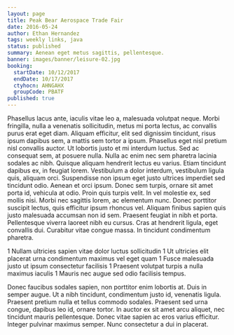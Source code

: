 ```yaml
---
layout: page
title: Peak Bear Aerospace Trade Fair
date: 2016-05-24
author: Ethan Hernandez
tags: weekly links, java
status: published
summary: Aenean eget metus sagittis, pellentesque.
banner: images/banner/leisure-02.jpg
booking:
  startDate: 10/12/2017
  endDate: 10/17/2017
  ctyhocn: AHNGAHX
  groupCode: PBATF
published: true
---
```

Phasellus lacus ante, iaculis vitae leo a, malesuada volutpat neque. Morbi fringilla, nulla a venenatis sollicitudin, metus mi porta lectus, ac convallis purus erat eget diam. Aliquam efficitur, elit sed dignissim tincidunt, risus ipsum dapibus sem, a mattis sem tortor a ipsum. Phasellus eget nisl pretium nisl convallis auctor. Ut lobortis justo et mi interdum luctus. Sed ac consequat sem, at posuere nulla. Nulla ac enim nec sem pharetra lacinia sodales ac nibh. Quisque aliquam hendrerit lectus eu varius. Etiam tincidunt dapibus ex, in feugiat lorem. Vestibulum a dolor interdum, vestibulum ligula quis, aliquam orci.
Suspendisse non ipsum eget justo ultrices imperdiet sed tincidunt odio. Aenean et orci ipsum. Donec sem turpis, ornare sit amet porta id, vehicula at odio. Proin quis turpis velit. In vel molestie ex, sed mollis nisi. Morbi nec sagittis lorem, ac elementum nunc. Donec porttitor suscipit lectus, quis efficitur ipsum rhoncus vel. Aliquam finibus sapien quis justo malesuada accumsan non id sem. Praesent feugiat in nibh et porta. Pellentesque viverra laoreet nibh eu cursus. Cras at hendrerit ligula, eget convallis dui. Curabitur vitae congue massa. In tincidunt condimentum pharetra.

1 Nullam ultricies sapien vitae dolor luctus sollicitudin
1 Ut ultricies elit placerat urna condimentum maximus vel eget quam
1 Fusce malesuada justo ut ipsum consectetur facilisis
1 Praesent volutpat turpis a nulla maximus iaculis
1 Mauris nec augue sed odio facilisis tempus.

Donec faucibus sodales sapien, non porttitor enim lobortis at. Duis in semper augue. Ut a nibh tincidunt, condimentum justo id, venenatis ligula. Praesent pretium nulla et tellus commodo sodales. Praesent sed urna congue, dapibus leo id, ornare tortor. In auctor ex sit amet arcu aliquet, nec tincidunt mauris pellentesque. Donec vitae sapien ac eros varius efficitur. Integer pulvinar maximus semper. Nunc consectetur a dui in placerat.

